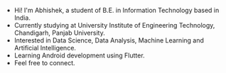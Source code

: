 - Hi! I'm Abhishek, a student of B.E. in Information Technology based in India.
- Currently studying at University Institute of Engineering Technology, Chandigarh, Panjab University.
- Interested in Data Science, Data Analysis, Machine Learning and Artificial Intelligence.
- Learning Android development using Flutter.
- Feel free to connect.

<!---
its-me-abhishek/its-me-abhishek is a ✨ special ✨ repository because its `README.md` (this file) appears on your GitHub profile.
You can click the Preview link to take a look at your changes.
--->
